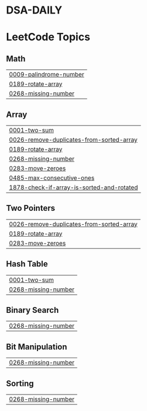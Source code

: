 # DSA-DAILY
<!---LeetCode Topics Start-->
# LeetCode Topics
## Math
|  |
| ------- |
| [0009-palindrome-number](https://github.com/hitanshuagrawal/DSA-DAILY/tree/master/0009-palindrome-number) |
| [0189-rotate-array](https://github.com/hitanshuagrawal/DSA-DAILY/tree/master/0189-rotate-array) |
| [0268-missing-number](https://github.com/hitanshuagrawal/DSA-DAILY/tree/master/0268-missing-number) |
## Array
|  |
| ------- |
| [0001-two-sum](https://github.com/hitanshuagrawal/DSA-DAILY/tree/master/0001-two-sum) |
| [0026-remove-duplicates-from-sorted-array](https://github.com/hitanshuagrawal/DSA-DAILY/tree/master/0026-remove-duplicates-from-sorted-array) |
| [0189-rotate-array](https://github.com/hitanshuagrawal/DSA-DAILY/tree/master/0189-rotate-array) |
| [0268-missing-number](https://github.com/hitanshuagrawal/DSA-DAILY/tree/master/0268-missing-number) |
| [0283-move-zeroes](https://github.com/hitanshuagrawal/DSA-DAILY/tree/master/0283-move-zeroes) |
| [0485-max-consecutive-ones](https://github.com/hitanshuagrawal/DSA-DAILY/tree/master/0485-max-consecutive-ones) |
| [1878-check-if-array-is-sorted-and-rotated](https://github.com/hitanshuagrawal/DSA-DAILY/tree/master/1878-check-if-array-is-sorted-and-rotated) |
## Two Pointers
|  |
| ------- |
| [0026-remove-duplicates-from-sorted-array](https://github.com/hitanshuagrawal/DSA-DAILY/tree/master/0026-remove-duplicates-from-sorted-array) |
| [0189-rotate-array](https://github.com/hitanshuagrawal/DSA-DAILY/tree/master/0189-rotate-array) |
| [0283-move-zeroes](https://github.com/hitanshuagrawal/DSA-DAILY/tree/master/0283-move-zeroes) |
## Hash Table
|  |
| ------- |
| [0001-two-sum](https://github.com/hitanshuagrawal/DSA-DAILY/tree/master/0001-two-sum) |
| [0268-missing-number](https://github.com/hitanshuagrawal/DSA-DAILY/tree/master/0268-missing-number) |
## Binary Search
|  |
| ------- |
| [0268-missing-number](https://github.com/hitanshuagrawal/DSA-DAILY/tree/master/0268-missing-number) |
## Bit Manipulation
|  |
| ------- |
| [0268-missing-number](https://github.com/hitanshuagrawal/DSA-DAILY/tree/master/0268-missing-number) |
## Sorting
|  |
| ------- |
| [0268-missing-number](https://github.com/hitanshuagrawal/DSA-DAILY/tree/master/0268-missing-number) |
<!---LeetCode Topics End-->